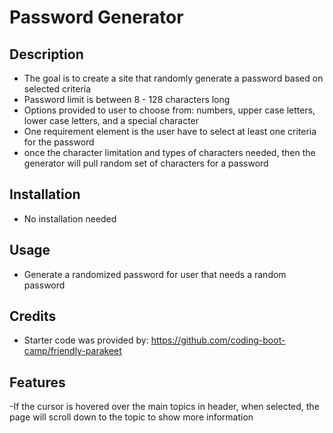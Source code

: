 # Password Generator

## Description

- The goal is to create a site that randomly generate a password based on selected criteria
- Password limit is between 8 - 128 characters long
- Options provided to user to choose from: numbers, upper case letters, lower case letters, and a special character
- One requirement element is the user have to select at least one criteria for the password
- once the character limitation and types of characters needed, then the generator will pull random set of characters for a password

## Installation

- No installation needed

## Usage

- Generate a randomized password for user that needs a random password

## Credits
-   Starter code was provided by: https://github.com/coding-boot-camp/friendly-parakeet

## Features

-If the cursor is hovered over the main topics in header, when selected, the page will scroll down to the topic to show more information

